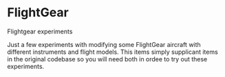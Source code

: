 # FlightGear
Flightgear experiments

Just a few experiments with modifying some FlightGear aircraft with different instruments and flight models.
This items simply supplicant items in the original codebase so you will need both in ordee to try out these experiments.

